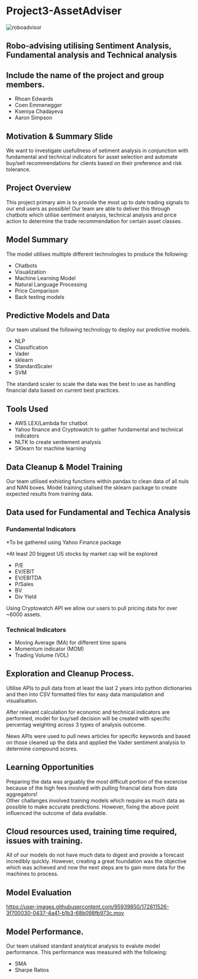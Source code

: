 # Project3-AssetAdviser
![roboadvisor](https://inc42.com/wp-content/uploads/2021/05/Robo-Advisor-Feature.jpg)  

## Robo-advising utilising Sentiment Analysis, Fundamental analysis and Technical analysis

## Include the name of the project and group members.

- Rhoan Edwards
- Coen Emmenegger
- Kseniya Chadayeva
- Aaron Simpson


## Motivation & Summary Slide
We want to investigate usefullness of setiment analysis in conjunction with fundamental and technical indicators for asset selection and automate buy/sell recommendations for clients based on their preference and risk tolerance.

## Project Overview

This project primary aim is to provide the most up to date trading signals to our end users as possible! Our team are able to deliver this through chatbots which utilise sentiment analysis, technical analysis and price action to determine the trade recommendation for certain asset classes.


## Model Summary
The model utilises multiple different technologies to produce the following:

- Chatbots
- Visualization
- Machine Learning Model
- Natural Language Processing
- Price Comparison
- Back testing models


## Predictive Models and Data
Our team utalised the following technology to deploy our predictive models.

- NLP
- Classification
- Vader
- sklearn
- StandardScaler
- SVM

The standard scaler to scale the data was the best to use as handling financial data based on current best practices.

## Tools Used
- AWS LEX/Lambda for chatbot
- Yahoo finance and Cryptowatch to gather fundamental and technical indicators
- NLTK to create sentiement analysis
- SKlearn for machine learning 

## Data Cleanup & Model Training
Our team utilised exhisting functions within pandas to clean data of all nuls and NAN boxes. 
Model training utalised the sklearn package to create expected results from training data.

## Data used for Fundamental and Techica Analysis

### Fundamental Indicators
 *To be gathered using Yahoo Finance package
 
 *At least 20 biggest US stocks by market cap will be explored
 - P/E
 - EV/EBIT
 - EV/EBITDA
 - P/Sales
 - BV
 - Div Yield

Using Cryptowatch API we allow our users to pull pricing data for over ~6000 assets. 

### Technical Indicators

- Moving Average (MA) for different time spans
- Momentum indicator (MOM)
- Trading Volume (VOL)

## Exploration and Cleanup Process.

Utilise APIs to pull data from at least the last 2 years into python dictionaries and then into CSV formatted files for easy data manipulation and visualisation.

After relevant calculation for economic and technical indicators are performed, model for buy/sell decision will be created with specific percentag weighting across 3 types of analysis outcome.

News APIs were used to pull news articles for specific keywords and based on those cleaned up the data and applied the Vader sentiment analysis to determine compound scores.


## Learning Opportunities

Preparing the data was arguably the most difficult portion of the excercise because of the high fees involved with pulling financial data from data aggregators!   
Other challanges involved training models which require as much data as possible to make accurate predictions. However, fixing the above point influenced the outcome of data available. 

## Cloud resources used, training time required, issues with training.

All of our models do not have much data to digest and provide a forecast incredibly quickly. However, creating a great foundation was the objective which was achieved and now the next steps are to gain more data for the machines to process.  

## Model Evaluation
https://user-images.githubusercontent.com/95939850/172811526-3f700030-0437-4a41-b1b3-68b098fb973c.mov


## Model Performance.
Our team utalised standard analytical analysis to evalute model performance. This performance was measured with the following:
- SMA
- Sharpe Ratios
